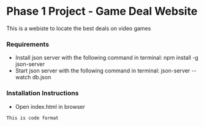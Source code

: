 # Phase 1 Project - Game Deal Website
This is a webiste to locate the best deals on video games

### Requirements
* Install json server with the following command in terminal: npm install -g json-server
* Start json server with the following command in terminal: json-server --watch db.json
    

### Installation Instructions
* Open index.html in browser


````
This is code format
````
